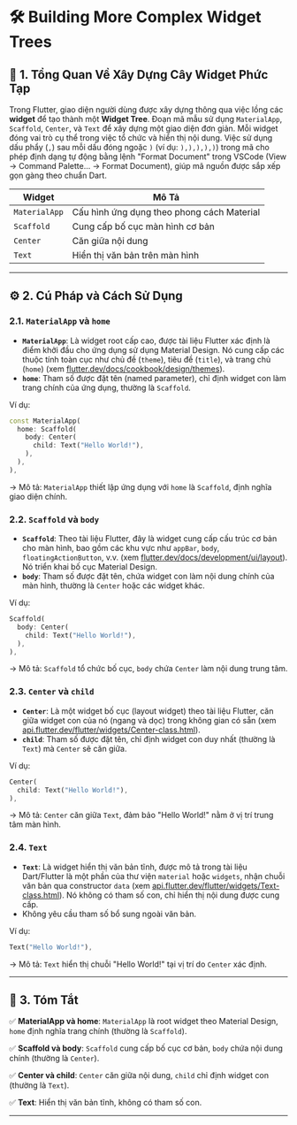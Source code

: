 # 🛠️ Building More Complex Widget Trees

## 📝 1. Tổng Quan Về Xây Dựng Cây Widget Phức Tạp

Trong Flutter, giao diện người dùng được xây dựng thông qua việc lồng các **widget** để tạo thành một **Widget Tree**. Đoạn mã mẫu sử dụng `MaterialApp`, `Scaffold`, `Center`, và `Text` để xây dựng một giao diện đơn giản. Mỗi widget đóng vai trò cụ thể trong việc tổ chức và hiển thị nội dung. Việc sử dụng dấu phẩy (`,`) sau mỗi dấu đóng ngoặc `)` (ví dụ: `),),),),)`) trong mã cho phép định dạng tự động bằng lệnh "Format Document" trong VSCode (View -> Command Palette... -> Format Document), giúp mã nguồn được sắp xếp gọn gàng theo chuẩn Dart.

| **Widget**         | **Mô Tả**                                  |
|--------------------|--------------------------------------------|
| `MaterialApp`      | Cấu hình ứng dụng theo phong cách Material |
| `Scaffold`         | Cung cấp bố cục màn hình cơ bản            |
| `Center`           | Căn giữa nội dung                          |
| `Text`             | Hiển thị văn bản trên màn hình             |

---

## ⚙️ 2. Cú Pháp và Cách Sử Dụng

### 2.1. `MaterialApp` và `home`

- **`MaterialApp`**: Là widget root cấp cao, được tài liệu Flutter xác định là điểm khởi đầu cho ứng dụng sử dụng Material Design. Nó cung cấp các thuộc tính toàn cục như chủ đề (`theme`), tiêu đề (`title`), và trang chủ (`home`) (xem [flutter.dev/docs/cookbook/design/themes](https://flutter.dev/docs/cookbook/design/themes)).
- **`home`**: Tham số được đặt tên (named parameter), chỉ định widget con làm trang chính của ứng dụng, thường là `Scaffold`.

Ví dụ:
```dart
const MaterialApp(
  home: Scaffold(
    body: Center(
      child: Text("Hello World!"),
    ),
  ),
),
```

-> Mô tả: `MaterialApp` thiết lập ứng dụng với `home` là `Scaffold`, định nghĩa giao diện chính.

### 2.2. `Scaffold` và `body`

- **`Scaffold`**: Theo tài liệu Flutter, đây là widget cung cấp cấu trúc cơ bản cho màn hình, bao gồm các khu vực như `appBar`, `body`, `floatingActionButton`, v.v. (xem [flutter.dev/docs/development/ui/layout](https://flutter.dev/docs/development/ui/layout)). Nó triển khai bố cục Material Design.
- **`body`**: Tham số được đặt tên, chứa widget con làm nội dung chính của màn hình, thường là `Center` hoặc các widget khác.

Ví dụ:
```dart
Scaffold(
  body: Center(
    child: Text("Hello World!"),
  ),
),
```

-> Mô tả: `Scaffold` tổ chức bố cục, `body` chứa `Center` làm nội dung trung tâm.

### 2.3. `Center` và `child`

- **`Center`**: Là một widget bố cục (layout widget) theo tài liệu Flutter, căn giữa widget con của nó (ngang và dọc) trong không gian có sẵn (xem [api.flutter.dev/flutter/widgets/Center-class.html](https://api.flutter.dev/flutter/widgets/Center-class.html)).
- **`child`**: Tham số được đặt tên, chỉ định widget con duy nhất (thường là `Text`) mà `Center` sẽ căn giữa.

Ví dụ:
```dart
Center(
  child: Text("Hello World!"),
),
```

-> Mô tả: `Center` căn giữa `Text`, đảm bảo "Hello World!" nằm ở vị trí trung tâm màn hình.

### 2.4. `Text`

- **`Text`**: Là widget hiển thị văn bản tĩnh, được mô tả trong tài liệu Dart/Flutter là một phần của thư viện `material` hoặc `widgets`, nhận chuỗi văn bản qua constructor `data` (xem [api.flutter.dev/flutter/widgets/Text-class.html](https://api.flutter.dev/flutter/widgets/Text-class.html)). Nó không có tham số con, chỉ hiển thị nội dung được cung cấp.
- Không yêu cầu tham số bổ sung ngoài văn bản.

Ví dụ:
```dart
Text("Hello World!"),
```

-> Mô tả: `Text` hiển thị chuỗi "Hello World!" tại vị trí do `Center` xác định.

---

## 📌 3. Tóm Tắt

✅ **MaterialApp và home**: `MaterialApp` là root widget theo Material Design, `home` định nghĩa trang chính (thường là `Scaffold`).

✅ **Scaffold và body**: `Scaffold` cung cấp bố cục cơ bản, `body` chứa nội dung chính (thường là `Center`).

✅ **Center và child**: `Center` căn giữa nội dung, `child` chỉ định widget con (thường là `Text`).

✅ **Text**: Hiển thị văn bản tĩnh, không có tham số con.

---